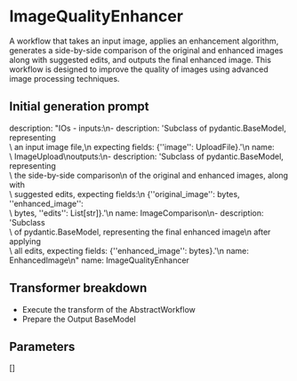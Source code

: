 
# ImageQualityEnhancer

A workflow that takes an input image, applies an enhancement algorithm, generates a side-by-side comparison of the original and enhanced images along with suggested edits, and outputs the final enhanced image. This workflow is designed to improve the quality of images using advanced image processing techniques.

## Initial generation prompt
description: "IOs - inputs:\n- description: 'Subclass of pydantic.BaseModel, representing\
  \ an input image file,\n    expecting fields: {''image'': UploadFile}.'\n  name:\
  \ ImageUpload\noutputs:\n- description: 'Subclass of pydantic.BaseModel, representing\
  \ the side-by-side comparison\n    of the original and enhanced images, along with\
  \ suggested edits, expecting fields:\n    {''original_image'': bytes, ''enhanced_image'':\
  \ bytes, ''edits'': List[str]}.'\n  name: ImageComparison\n- description: 'Subclass\
  \ of pydantic.BaseModel, representing the final enhanced image\n    after applying\
  \ all edits, expecting fields: {''enhanced_image'': bytes}.'\n  name: EnhancedImage\n"
name: ImageQualityEnhancer


## Transformer breakdown
- Execute the transform of the AbstractWorkflow
- Prepare the Output BaseModel

## Parameters
[]

        